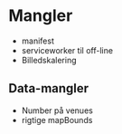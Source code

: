 # Mangler

* manifest 
* serviceworker til off-line
* Billedskalering

## Data-mangler

* Number på venues
* rigtige mapBounds
